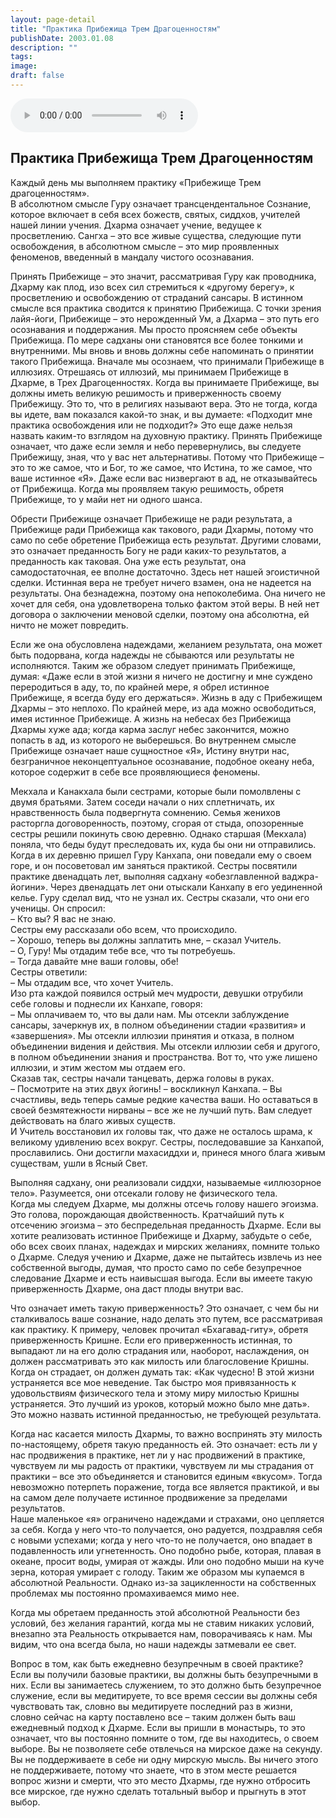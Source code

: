 ```yaml
---
layout: page-detail
title: "Практика Прибежища Трем Драгоценностям"
publishDate: 2003.01.08
description: ""
tags:
image:
draft: false
---
```


<audio title="2003.01.08 - Практика Прибежища Трем Драгоценностям.mp3" src="https://filer-api.advayta.org/v1.0/public/files/74646" controls=""></audio>

## **Практика Прибежища Трем Драгоценностям**
 Каждый день мы выполняем практику «Прибежище Трем драгоценностям».  
 В абсолютном смысле Гуру означает трансцендентальное Сознание, которое включает в себя всех божеств, святых, сиддхов, учителей нашей линии учения. Дхарма означает учение, ведущее к просветлению. Сангха – это все живые существа, следующие пути освобождения, в абсолютном смысле – это мир проявленных феноменов, введенный в мандалу чистого осознавания.  
  
 Принять Прибежище – это значит, рассматривая Гуру как проводника, Дхарму как плод, изо всех сил стремиться к «другому берегу», к просветлению и освобождению от страданий сансары. В истинном смысле вся практика сводится к принятию Прибежища. С точки зрения лайя-йоги, Прибежище – это нерожденный Ум, а Дхарма – это путь его осознавания и поддержания. Мы просто проясняем себе объекты Прибежища. По мере садханы они становятся все более тонкими и внутренними. Мы вновь и вновь должны себе напоминать о принятии такого Прибежища. Вначале мы осознаем, что принимали Прибежище в иллюзиях. Отрешаясь от иллюзий, мы принимаем Прибежище в Дхарме, в Трех Драгоценностях. Когда вы принимаете Прибежище, вы должны иметь великую решимость и приверженность своему Прибежищу. Это то, что в религиях называют вера. Это не тогда, когда вы идете, вам показался какой-то знак, и вы думаете: «Подходит мне практика освобождения или не подходит?» Это еще даже нельзя назвать каким-то взглядом на духовную практику. Принять Прибежище означает, что даже если земля и небо перевернулись, вы следуете Прибежищу, зная, что у вас нет альтернативы. Потому что Прибежище – это то же самое, что и Бог, то же самое, что Истина, то же самое, что ваше истинное «Я». Даже если вас низвергают в ад, не отказывайтесь от Прибежища. Когда мы проявляем такую решимость, обретя Прибежище, то у майи нет ни одного шанса.  
  
 Обрести Прибежище означает Прибежище не ради результата, а Прибежище ради Прибежища как такового, ради Дхармы, потому что само по себе обретение Прибежища есть результат. Другими словами, это означает преданность Богу не ради каких-то результатов, а преданность как таковая. Она уже есть результат, она самодостаточная, ее вполне достаточно. Здесь нет нашей эгоистичной сделки. Истинная вера не требует ничего взамен, она не надеется на результаты. Она безнадежна, поэтому она непоколебима. Она ничего не хочет для себя, она удовлетворена только фактом этой веры. В ней нет договора о заключении меновой сделки, поэтому она абсолютна, ей ничто не может повредить.   
  
 Если же она обусловлена надеждами, желанием результата, она может быть подорвана, когда надежды не сбываются или результаты не исполняются. Таким же образом следует принимать Прибежище, думая: «Даже если в этой жизни я ничего не достигну и мне суждено переродиться в аду, то, по крайней мере, я обрел истинное Прибежище, я всегда буду его держаться». Жизнь в аду с Прибежищем Дхармы – это неплохо. По крайней мере, из ада можно освободиться, имея истинное Прибежище. А жизнь на небесах без Прибежища Дхармы хуже ада; когда карма заслуг небес закончится, можно попасть в ад, из которого не выберешься. Во внутреннем смысле Прибежище означает наше сущностное «Я», Истину внутри нас, безграничное неконцептуальное осознавание, подобное океану неба, которое содержит в себе все проявляющиеся феномены.  
  
 Мекхала и Канакхала были сестрами, которые были помолвлены с двумя братьями. Затем соседи начали о них сплетничать, их нравственность была подвергнута сомнению. Семья женихов расторгла договоренность, поэтому, сгорая от стыда, опозоренные сестры решили покинуть свою деревню. Однако старшая (Мекхала) поняла, что беды будут преследовать их, куда бы они ни отправились. Когда в их деревню пришел Гуру Канхапа, они поведали ему о своем горе, и он посоветовал им заняться практикой. Сестры посвятили практике двенадцать лет, выполняя садхану «обезглавленной ваджра-йогини». Через двенадцать лет они отыскали Канхапу в его уединенной келье. Гуру сделал вид, что не узнал их. Сестры сказали, что они его ученицы. Он спросил:  
 – Кто вы? Я вас не знаю.  
 Сестры ему рассказали обо всем, что происходило.  
 – Хорошо, теперь вы должны заплатить мне, – сказал Учитель.  
 – О, Гуру! Мы отдадим тебе все, что ты потребуешь.  
 – Тогда давайте мне ваши головы, обе!  
 Сестры ответили:  
 – Мы отдадим все, что хочет Учитель.  
 Изо рта каждой появился острый меч мудрости, девушки отрубили себе головы и поднесли их Канхапе, говоря:  
 – Мы оплачиваем то, что вы дали нам. Мы отсекли заблуждение сансары, зачеркнув их, в полном объединении стадии «развития» и «завершения». Мы отсекли иллюзии принятия и отказа, в полном объединении видения и действия. Мы отсекли иллюзии себя и другого, в полном объединении знания и пространства. Вот то, что уже лишено иллюзии, и этим жестом мы отдаем его.  
 Сказав так, сестры начали танцевать, держа головы в руках.  
 – Посмотрите на этих двух йогинь! – воскликнул Канхапа. – Вы счастливы, ведь теперь самые редкие качества ваши. Но оставаться в своей безмятежности нирваны – все же не лучший путь. Вам следует действовать на благо живых существ.  
 И Учитель восстановил их головы так, что даже не осталось шрама, к великому удивлению всех вокруг. Сестры, последовавшие за Канхапой, прославились. Они достигли махасиддхи и, принеся много блага живым существам, ушли в Ясный Свет.  
  
 Выполняя садхану, они реализовали сиддхи, называемые «иллюзорное тело». Разумеется, они отсекали голову не физического тела.  
 Когда мы следуем Дхарме, мы должны отсечь голову нашего эгоизма. Это голова, порождающая двойственность. Кратчайший путь к отсечению эгоизма – это беспредельная преданность Дхарме. Если вы хотите реализовать истинное Прибежище и Дхарму, забудьте о себе, обо всех своих планах, надеждах и мирских желаниях, помните только о Дхарме. Следуя учению и Дхарме, даже не пытайтесь извлечь из нее собственной выгоды, думая, что просто само по себе безупречное следование Дхарме и есть наивысшая выгода. Если вы имеете такую приверженность Дхарме, она даст плоды внутри вас.  
  
 Что означает иметь такую приверженность? Это означает, с чем бы ни сталкивалось ваше сознание, надо делать это путем, все рассматривая как практику. К примеру, человек прочитал «Бхагавад-гиту», обретя приверженность Кришне. Если его приверженность истинная, то выпадают ли на его долю страдания или, наоборот, наслаждения, он должен рассматривать это как милость или благословение Кришны. Когда он страдает, он должен думать так: «Как чудесно! В этой жизни устраняется все мое неведение. Так быстро моя привязанность к удовольствиям физического тела и этому миру милостью Кришны устраняется. Это лучший из уроков, который можно было мне дать». Это можно назвать истинной преданностью, не требующей результата.  
  
 Когда нас касается милость Дхармы, то важно воспринять эту милость по-настоящему, обретя такую преданность ей. Это означает: есть ли у нас продвижения в практике, нет ли у нас продвижений в практике, чувствуем ли мы радость от практики, чувствуем ли мы страдания от практики – все это объединяется и становится единым «вкусом». Тогда невозможно потерпеть поражение, тогда все является практикой, и вы на самом деле получаете истинное продвижение за пределами результатов.  
 Наше маленькое «я» ограничено надеждами и страхами, оно цепляется за себя. Когда у него что-то получается, оно радуется, поздравляя себя с новыми успехами; когда у него что-то не получается, оно впадает в подавленность или угнетенность. Оно подобно рыбе, которая, плавая в океане, просит воды, умирая от жажды. Или оно подобно мыши на куче зерна, которая умирает с голоду. Таким же образом мы купаемся в абсолютной Реальности. Однако из-за зацикленности на собственных проблемах мы постоянно промахиваемся мимо нее.  
  
 Когда мы обретаем преданность этой абсолютной Реальности без условий, без желания гарантий, когда мы не ставим никаких условий, внезапно эта Реальность открывается нам, поворачиваясь к нам. Мы видим, что она всегда была, но наши надежды затмевали ее свет.  
  
 Вопрос в том, как быть ежедневно безупречным в своей практике? Если вы получили базовые практики, вы должны быть безупречными в них. Если вы занимаетесь служением, то это должно быть безупречное служение, если вы медитируете, то все время сессии вы должны себя чувствовать так, словно вы медитируете последний раз в жизни, словно сейчас на карту поставлено все – таким должен быть ваш ежедневный подход к Дхарме. Если вы пришли в монастырь, то это означает, что вы постоянно помните о том, где вы находитесь, о своем выборе. Вы не позволяете себе отвлечься на мирское даже на секунду. Вы не поддерживаете в себе ни одну мирскую мысль. Вы ничего этого не поддерживаете, потому что знаете, что в этом месте решается вопрос жизни и смерти, что это место Дхармы, где нужно отбросить все мирское, где нужно сделать тотальный выбор и прыгнуть в этот выбор.  

> 
  
  
